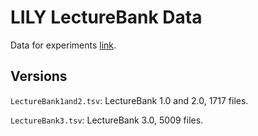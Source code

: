 # LILY LectureBank Data

Data for experiments [link](https://github.com/Yale-LILY/LectureBank).

## Versions
`LectureBank1and2.tsv`: LectureBank 1.0 and 2.0, 1717 files.

`LectureBank3.tsv`: LectureBank 3.0, 5009 files.
